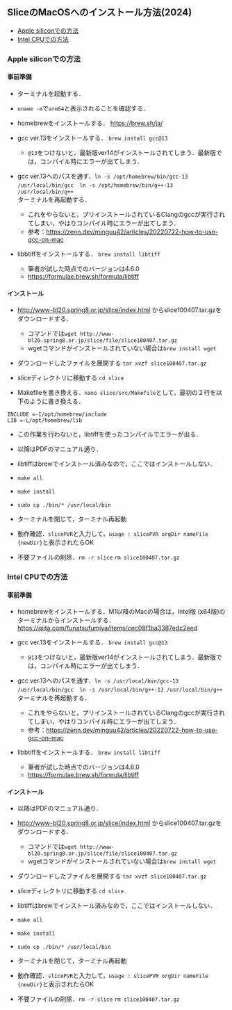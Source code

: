 ## SliceのMacOSへのインストール方法(2024)

- [Apple siliconでの方法](#Apple-siliconでの方法)   
- [Intel CPUでの方法](#Intel-CPUでの方法)     

### Apple siliconでの方法
#### 事前準備
- ターミナルを起動する．
- `uname -m`で`arm64`と表示されることを確認する．
- homebrewをインストールする．
https://brew.sh/ja/

- gcc ver.13をインストールする．
`brew install gcc@13`
  - `@13`をつけないと，最新版ver14がインストールされてしまう．最新版では，コンパイル時にエラーが出てしまう．

- gcc ver.13へのパスを通す．`ln -s /opt/homebrew/bin/gcc-13 /usr/local/bin/gcc`　`ln -s /opt/homebrew/bin/g++-13 /usr/local/bin/g++`   
ターミナルを再起動する．
  - これをやらないと，プリインストールされているClangのgccが実行されてしまい，やはりコンパイル時にエラーが出てしまう．   
  - 参考：https://zenn.dev/minguu42/articles/20220722-how-to-use-gcc-on-mac

- libbtiffをインストールする．
`brew install libtiff`
  - 筆者が試した時点でのバージョンは4.6.0
  - https://formulae.brew.sh/formula/libtiff

#### インストール
- http://www-bl20.spring8.or.jp/slice/index.html からslice100407.tar.gzをダウンロードする．
  - コマンドでは`wget http://www-bl20.spring8.or.jp/slice/file/slice100407.tar.gz`
  - wgetコマンドがインストールされていない場合は`brew install wget` 

- ダウンロードしたファイルを展開する
`tar xvzf slice100407.tar.gz`

- sliceディレクトリに移動する
`cd slice`

- Makefileを書き換える．`nano slice/src/Makefile`として，最初の２行を以下のように書き換える．
```
INCLUDE	=-I/opt/homebrew/include
LIB	=-L/opt/homebrew/lib
```
  - この作業を行わないと，libtiffを使ったコンパイルでエラーが出る．

- 以降はPDFのマニュアル通り．

- libtiffはbrewでインストール済みなので，ここではインストールしない．

- `make all`

- `make install`

- `sudo cp ./bin/* /usr/local/bin`

- ターミナルを閉じて，ターミナル再起動

- 動作確認．`slicePVR`と入力して，`usage : slicePVR orgDir nameFile {newDir}`と表示されたらOK

- 不要ファイルの削除．`rm -r slice` `rm slice100407.tar.gz`

### Intel CPUでの方法   
#### 事前準備
- homebrewをインストールする．M1以降のMacの場合は，Intel版 (x64版)のターミナルからインストールする．
https://qiita.com/funatsufumiya/items/cec08f1ba3387edc2eed

- gcc ver.13をインストールする．
`brew install gcc@13`
  - `@13`をつけないと，最新版ver14がインストールされてしまう．最新版では，コンパイル時にエラーが出てしまう．

- gcc ver.13へのパスを通す．`ln -s /usr/local/bin/gcc-13 /usr/local/bin/gcc`　`ln -s /usr/local/bin/g++-13 /usr/local/bin/g++`   
ターミナルを再起動する．
  - これをやらないと，プリインストールされているClangのgccが実行されてしまい，やはりコンパイル時にエラーが出てしまう．   
  - 参考：https://zenn.dev/minguu42/articles/20220722-how-to-use-gcc-on-mac

- libbtiffをインストールする．
`brew install libtiff`
  - 筆者が試した時点でのバージョンは4.6.0
  - https://formulae.brew.sh/formula/libtiff

#### インストール
- 以降はPDFのマニュアル通り．

- http://www-bl20.spring8.or.jp/slice/index.html からslice100407.tar.gzをダウンロードする．
  - コマンドでは`wget http://www-bl20.spring8.or.jp/slice/file/slice100407.tar.gz`
  - wgetコマンドがインストールされていない場合は`brew install wget` 

- ダウンロードしたファイルを展開する
`tar xvzf slice100407.tar.gz`

- sliceディレクトリに移動する
`cd slice`

- libtiffはbrewでインストール済みなので，ここではインストールしない．

- `make all`

- `make install`

- `sudo cp ./bin/* /usr/local/bin`

- ターミナルを閉じて，ターミナル再起動

- 動作確認．`slicePVR`と入力して，`usage : slicePVR orgDir nameFile {newDir}`と表示されたらOK

- 不要ファイルの削除．`rm -r slice` `rm slice100407.tar.gz`

